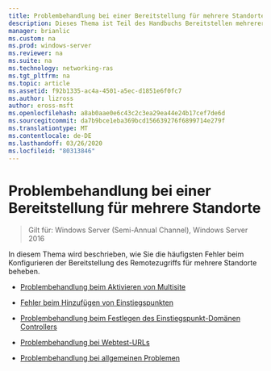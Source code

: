 ```yaml
---
title: Problembehandlung bei einer Bereitstellung für mehrere Standorte
description: Dieses Thema ist Teil des Handbuchs Bereitstellen mehrerer Remote Zugriffs Server in einer Bereitstellung mit mehreren Standorten in Windows Server 2016.
manager: brianlic
ms.custom: na
ms.prod: windows-server
ms.reviewer: na
ms.suite: na
ms.technology: networking-ras
ms.tgt_pltfrm: na
ms.topic: article
ms.assetid: f92b1335-ac4a-4501-a5ec-d1851e6f0fc7
ms.author: lizross
author: eross-msft
ms.openlocfilehash: a8ab0aae0e6c43c2c3ea29ea44e24b17cef7de6d
ms.sourcegitcommit: da7b9bce1eba369bcd156639276f6899714e279f
ms.translationtype: MT
ms.contentlocale: de-DE
ms.lasthandoff: 03/26/2020
ms.locfileid: "80313846"
---
```

# <a name="troubleshoot-a-multisite-deployment"></a>Problembehandlung bei einer Bereitstellung für mehrere Standorte

>Gilt für: Windows Server (Semi-Annual Channel), Windows Server 2016

In diesem Thema wird beschrieben, wie Sie die häufigsten Fehler beim Konfigurieren der Bereitstellung des Remotezugriffs für mehrere Standorte beheben.   
  
-   [Problembehandlung beim Aktivieren von Multisite](Troubleshooting-Enabling-Multisite.md)  
  
-   [Fehler beim Hinzufügen von Einstiegspunkten](Troubleshooting-Adding-Entry-Points.md)  
  
-   [Problembehandlung beim Festlegen des Einstiegspunkt-Domänen Controllers](Troubleshooting-Setting-the-Entry-Point-Domain-Controller.md)  
  
-   [Problembehandlung bei Webtest-URLs](Troubleshooting-Web-Probe-URLs.md)  
  
-   [Problembehandlung bei allgemeinen Problemen](Troubleshooting-General-Issues.md)  
  


